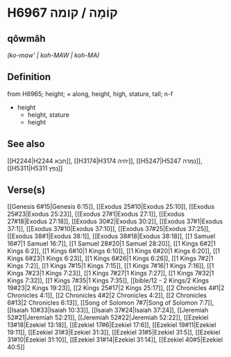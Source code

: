 # H6967 קוֹמָה / קומה

## qôwmâh

_(ko-maw' | koh-MAW | koh-MA)_

## Definition

from H6965; height; × along, height, high, stature, tall; n-f

- height
  - height, stature
  - height

## See also

[[H2244|H2244 חבא]], [[H3174|H3174 יחיה]], [[H5247|H5247 נמרה]], [[H5311|H5311 נפץ]]

## Verse(s)

[[Genesis 6#15|Genesis 6:15]], [[Exodus 25#10|Exodus 25:10]], [[Exodus 25#23|Exodus 25:23]], [[Exodus 27#1|Exodus 27:1]], [[Exodus 27#18|Exodus 27:18]], [[Exodus 30#2|Exodus 30:2]], [[Exodus 37#1|Exodus 37:1]], [[Exodus 37#10|Exodus 37:10]], [[Exodus 37#25|Exodus 37:25]], [[Exodus 38#1|Exodus 38:1]], [[Exodus 38#18|Exodus 38:18]], [[1 Samuel 16#7|1 Samuel 16:7]], [[1 Samuel 28#20|1 Samuel 28:20]], [[1 Kings 6#2|1 Kings 6:2]], [[1 Kings 6#10|1 Kings 6:10]], [[1 Kings 6#20|1 Kings 6:20]], [[1 Kings 6#23|1 Kings 6:23]], [[1 Kings 6#26|1 Kings 6:26]], [[1 Kings 7#2|1 Kings 7:2]], [[1 Kings 7#15|1 Kings 7:15]], [[1 Kings 7#16|1 Kings 7:16]], [[1 Kings 7#23|1 Kings 7:23]], [[1 Kings 7#27|1 Kings 7:27]], [[1 Kings 7#32|1 Kings 7:32]], [[1 Kings 7#35|1 Kings 7:35]], [[bible/12 - 2 Kings/2 Kings 19#23|2 Kings 19:23]], [[2 Kings 25#17|2 Kings 25:17]], [[2 Chronicles 4#1|2 Chronicles 4:1]], [[2 Chronicles 4#2|2 Chronicles 4:2]], [[2 Chronicles 6#13|2 Chronicles 6:13]], [[Song of Solomon 7#7|Song of Solomon 7:7]], [[Isaiah 10#33|Isaiah 10:33]], [[Isaiah 37#24|Isaiah 37:24]], [[Jeremiah 52#21|Jeremiah 52:21]], [[Jeremiah 52#22|Jeremiah 52:22]], [[Ezekiel 13#18|Ezekiel 13:18]], [[Ezekiel 17#6|Ezekiel 17:6]], [[Ezekiel 19#11|Ezekiel 19:11]], [[Ezekiel 31#3|Ezekiel 31:3]], [[Ezekiel 31#5|Ezekiel 31:5]], [[Ezekiel 31#10|Ezekiel 31:10]], [[Ezekiel 31#14|Ezekiel 31:14]], [[Ezekiel 40#5|Ezekiel 40:5]]